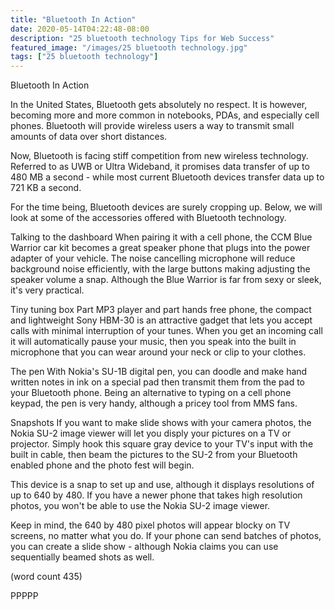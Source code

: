 ```yaml
---
title: "Bluetooth In Action"
date: 2020-05-14T04:22:48-08:00
description: "25 bluetooth technology Tips for Web Success"
featured_image: "/images/25 bluetooth technology.jpg"
tags: ["25 bluetooth technology"]
---
```


Bluetooth In Action

In the United States, Bluetooth gets absolutely no
respect.  It is however, becoming more and more
common in notebooks, PDAs, and especially cell
phones.  Bluetooth will provide wireless users a
way to transmit small amounts of data over short
distances.

Now, Bluetooth is facing stiff competition from
new wireless technology.  Referred to as UWB or
Ultra Wideband, it promises data transfer of up 
to 480 MB a second - while most current Bluetooth
devices transfer data up to 721 KB a second.

For the time being, Bluetooth devices are surely
cropping up.  Below, we will look at some of 
the accessories offered with Bluetooth technology.

Talking to the dashboard
When pairing it with a cell phone, the CCM Blue
Warrior car kit becomes a great speaker phone that
plugs into the power adapter of your vehicle.  The
noise cancelling microphone will reduce background
noise efficiently, with the large buttons making 
adjusting the speaker volume a snap.  Although 
the Blue Warrior is far from sexy or sleek, it's 
very practical.

Tiny tuning box
Part MP3 player and part hands free phone, the 
compact and lightweight Sony HBM-30 is an attractive
gadget that lets you accept calls with minimal 
interruption of your tunes.  When you get an incoming
call it will automatically pause your music, then
you speak into the built in microphone that you 
can wear around your neck or clip to your clothes.

The pen
With Nokia's SU-1B digital pen, you can doodle and
make hand written notes in ink on a special pad
then transmit them from the pad to your Bluetooth
phone.  Being an alternative to typing on a cell
phone keypad, the pen is very handy, although a
pricey tool from MMS fans.

Snapshots
If you want to make slide shows with your camera
photos, the Nokia SU-2 image viewer will let you
disply your pictures on a TV or projector.  Simply
hook this square gray device to your TV's input
with the built in cable, then beam the pictures
to the SU-2 from your Bluetooth enabled phone and
the photo fest will begin.

This device is a snap to set up and use, although 
it displays resolutions of up to 640 by 480.  If
you have a newer phone that takes high resolution
photos, you won't be able to use the Nokia SU-2
image viewer.  

Keep in mind, the 640 by 480 pixel photos will
appear blocky on TV screens, no matter what you 
do.  If your phone can send batches of photos, you
can create a slide show - although Nokia claims
you can use sequentially beamed shots as well.

(word count 435)

PPPPP
